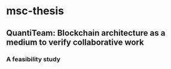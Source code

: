 # msc-thesis

## QuantiTeam: Blockchain architecture as a medium to verify collaborative work
### A feasibility study

